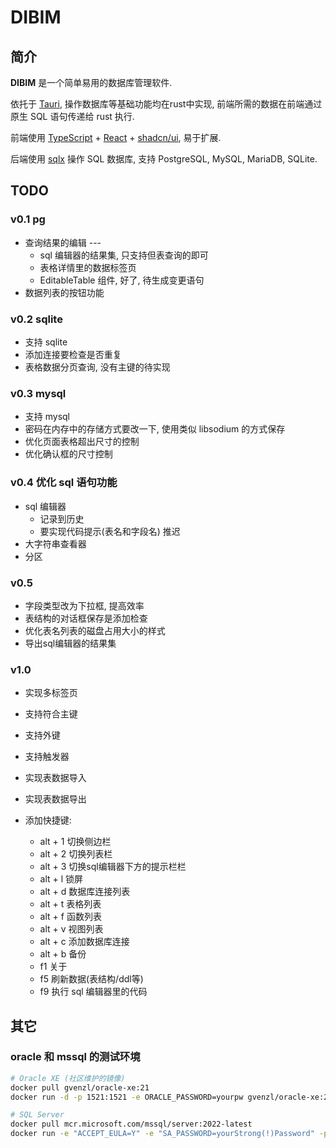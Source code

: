 # DIBIM

## 简介

**DIBIM** 是一个简单易用的数据库管理软件.

依托于 [Tauri](https://tauri.app/), 操作数据库等基础功能均在rust中实现, 前端所需的数据在前端通过原生 SQL 语句传递给 rust 执行.

前端使用 [TypeScript](https://www.typescriptlang.org) + [React](https://react.dev/) + [shadcn/ui](https://ui.shadcn.com/), 易于扩展.

后端使用 [sqlx](https://github.com/launchbadge/sqlx) 操作 SQL 数据库, 支持  PostgreSQL, MySQL, MariaDB, SQLite.

## TODO

### v0.1 pg

- 查询结果的编辑 ---
  - sql 编辑器的结果集, 只支持但表查询的即可
  - 表格详情里的数据标签页
  - EditableTable 组件, 好了, 待生成变更语句
- 数据列表的按钮功能  

### v0.2 sqlite

- 支持 sqlite
- 添加连接要检查是否重复
- 表格数据分页查询, 没有主键的待实现

### v0.3 mysql

- 支持 mysql
- 密码在内存中的存储方式要改一下, 使用类似 libsodium 的方式保存  
- 优化页面表格超出尺寸的控制
- 优化确认框的尺寸控制

### v0.4 优化 sql 语句功能

- sql 编辑器
  - 记录到历史
  - 要实现代码提示(表名和字段名) 推迟
- 大字符串查看器
- 分区  

### v0.5

- 字段类型改为下拉框, 提高效率
- 表结构的对话框保存是添加检查
- 优化表名列表的磁盘占用大小的样式
- 导出sql编辑器的结果集

### v1.0

- 实现多标签页
- 支持符合主键
- 支持外键
- 支持触发器
- 实现表数据导入
- 实现表数据导出
- 添加快捷键:

  - alt + 1 切换侧边栏
  - alt + 2 切换列表栏
  - alt + 3 切换sql编辑器下方的提示栏栏
  - alt + l 锁屏
  - alt + d 数据库连接列表
  - alt + t 表格列表
  - alt + f 函数列表
  - alt + v 视图列表
  - alt + c 添加数据库连接
  - alt + b 备份
  - f1 关于
  - f5 刷新数据(表结构/ddl等)
  - f9 执行 sql 编辑器里的代码

## 其它

### oracle 和 mssql 的测试环境

```sh
# Oracle XE (社区维护的镜像)
docker pull gvenzl/oracle-xe:21
docker run -d -p 1521:1521 -e ORACLE_PASSWORD=yourpw gvenzl/oracle-xe:21

# SQL Server
docker pull mcr.microsoft.com/mssql/server:2022-latest
docker run -e "ACCEPT_EULA=Y" -e "SA_PASSWORD=yourStrong(!)Password" -p 1433:1433 -d mcr.microsoft.com/mssql/server:2022-latest
```
